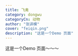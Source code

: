 ```yaml
---
title: 飞禽
category: dongwu
categoryCn: 动物
author: "张讲模"
cover: "feiqin.png"
description: "这是一个Demo 页面"
---
```


这是一个Demo 页面～～～

<!--more-->